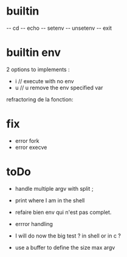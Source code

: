 # builtin 
-- cd
-- echo
-- setenv
-- unsetenv
-- exit

# builtin env

2 options to implements :  
- i // execute with no env
- u // u remove the env specified var

refractoring de la fonction: 

# fix 
- error fork 
- error execve


# toDo 
- handle multiple argv with split ;
- print where I am in the shell
- refaire bien env qui n'est pas complet.
- errror handling 

- I will do now the big test ? in shell or in c ?

- use a buffer to define the size max argv
